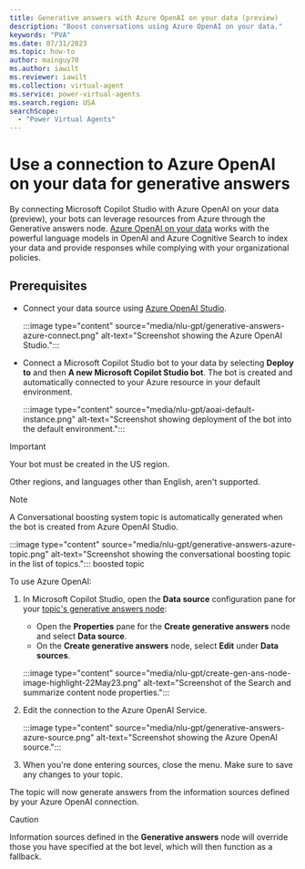 ```yaml
---
title: Generative answers with Azure OpenAI on your data (preview)
description: "Boost conversations using Azure OpenAI on your data."
keywords: "PVA"
ms.date: 07/31/2023
ms.topic: how-to
author: mainguy70
ms.author: iawilt
ms.reviewer: iawilt
ms.collection: virtual-agent
ms.service: power-virtual-agents
ms.search.region: USA
searchScope:
  - "Power Virtual Agents"
---
```


# Use a connection to Azure OpenAI on your data for generative answers

By connecting Microsoft Copilot Studio with Azure OpenAI on your data (preview), your bots can leverage resources from Azure through the Generative answers node. [Azure OpenAI on your data](/azure/ai-services/openai/concepts/use-your-data) works with the powerful language models in OpenAI and Azure Cognitive Search to index your data and provide responses while complying with your organizational policies. 

## Prerequisites

- Connect your data source using [Azure OpenAI Studio](https://openai.studio-ppe.azure.com/).

  :::image type="content" source="media/nlu-gpt/generative-answers-azure-connect.png" alt-text="Screenshot showing the Azure OpenAI Studio.":::

- Connect a Microsoft Copilot Studio bot to your data by selecting **Deploy to** and then **A new Microsoft Copilot Studio bot**. The bot is created and automatically connected to your Azure resource in your default environment.

  :::image type="content" source="media/nlu-gpt/aoai-default-instance.png" alt-text="Screenshot showing deployment of the bot into the default environment.":::


> [!IMPORTANT]
>  
> Your bot must be created in the US region. 
>  
> Other regions, and languages other than English, aren't supported.

> [!NOTE]
> A Conversational boosting system topic is automatically generated when the bot is created from Azure OpenAI Studio.
>  
> :::image type="content" source="media/nlu-gpt/generative-answers-azure-topic.png" alt-text="Screenshot showing the conversational boosting topic in the list of topics."::: boosted topic

To use Azure OpenAI:

1. In Microsoft Copilot Studio, open the **Data source** configuration pane for your [topic's generative answers node](nlu-boost-node.md):

    - Open the **Properties** pane for the **Create generative answers** node and select **Data source**.
    - On the **Create generative answers** node, select **Edit** under **Data sources**.
    
    :::image type="content" source="media/nlu-gpt/create-gen-ans-node-image-highlight-22May23.png" alt-text="Screenshot of the Search and summarize content node properties.":::

1. Edit the connection to the Azure OpenAI Service.

    :::image type="content" source="media/nlu-gpt/generative-answers-azure-source.png" alt-text="Screenshot showing the Azure OpenAI source."::: 

1. When you're done entering sources, close the menu. Make sure to save any changes to your topic.

The topic will now generate answers from the information sources defined by your Azure OpenAI connection.

>[!CAUTION]
> Information sources defined in the **Generative answers** node will override those you have specified at the bot level, which will then function as a fallback.
>



